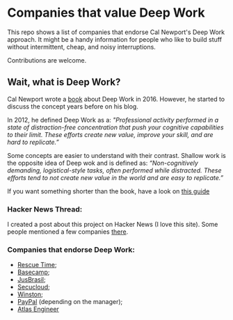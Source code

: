# Companies that value Deep Work

This repo shows a list of companies that endorse Cal Newport's Deep Work approach. It might be a handy information for people who like to build stuff without intermittent, cheap, and noisy interruptions.

Contributions are welcome.

## Wait, what is Deep Work?

Cal Newport wrote a [book](https://www.amazon.com/Deep-Work-Cal-Newport-audiobook/dp/B0189PVAWY/ref=sr_1_1?dchild=1&keywords=deep+work&qid=1600695114&sr=8-1) about Deep Work in 2016. However, he started to discuss the concept years before on his blog.

In 2012, he defined Deep Work as a: _"Professional activity performed in a state of distraction-free concentration that push your cognitive capabilities to their limit. These efforts create new value, improve your skill, and are hard to replicate.”_ 

Some concepts are easier to understand with their contrast. Shallow work is the opposite idea of Deep wok and is defined as: _“Non-cognitively demanding, logistical-style tasks, often performed while distracted. These efforts tend to not create new value in the world and are easy to replicate.”_

If you want something shorter than the book, have a look on [this guide](https://doist.com/blog/complete-guide-to-deep-work/)
 
### Hacker News Thread:

I created a post about this project on Hacker News (I love this site). Some people mentioned a few companies [there](https://news.ycombinator.com/item?id=25543989).

### Companies that endorse Deep Work:

- [Rescue Time](https://www.rescuetime.com/);
- [Basecamp](https://basecamp.com/);
- [JusBrasil](https://www.jusbrasil.com.br/home);
- [Secucloud](https://www.secucloud.com);
- [Winston](https://trywinston.com/);
- [PayPal](https://www.paypal.com/br/home) (depending on the manager);
- [Atlas Engineer](https://atlas.engineer/)

